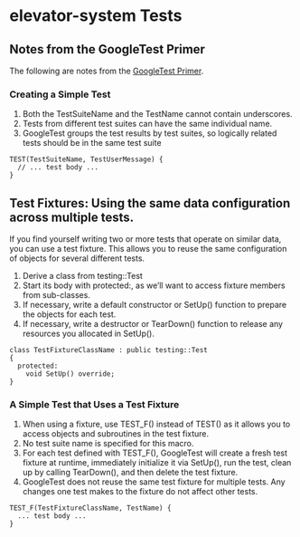 # elevator-system Tests

## Notes from the GoogleTest Primer
The following are notes from the [GoogleTest Primer](https://google.github.io/googletest/primer.html).

### Creating a Simple Test
1. Both the TestSuiteName and the TestName cannot contain underscores.
2. Tests from different test suites can have the same individual name.
3. GoogleTest groups the test results by test suites, so logically related tests should be in the same test suite

  ```
  TEST(TestSuiteName, TestUserMessage) {
    // ... test body ...
  }
  ```

## Test Fixtures: Using the same data configuration across multiple tests.
If you find yourself writing two or more tests that operate on similar data, you can use a test fixture. This allows you to reuse the same configuration of objects for several different tests.

1. Derive a class from testing::Test
2. Start its body with protected:, as we’ll want to access fixture members from sub-classes.
3. If necessary, write a default constructor or SetUp() function to prepare the objects for each test.
4. If necessary, write a destructor or TearDown() function to release any resources you allocated in SetUp().

  ```
  class TestFixtureClassName : public testing::Test
  {
    protected:
      void SetUp() override;
  }
  ```

### A Simple Test that Uses a Test Fixture
1. When using a fixture, use TEST_F() instead of TEST() as it allows you to access objects and subroutines in the test fixture.
2. No test suite name is specified for this macro.
3. For each test defined with TEST_F(), GoogleTest will create a fresh test fixture at runtime, immediately initialize it via SetUp(), run the test, clean up by calling TearDown(), and then delete the test fixture.
4. GoogleTest does not reuse the same test fixture for multiple tests. Any changes one test makes to the fixture do not affect other tests.

  ```
  TEST_F(TestFixtureClassName, TestName) {
    ... test body ...
  }
  ```

